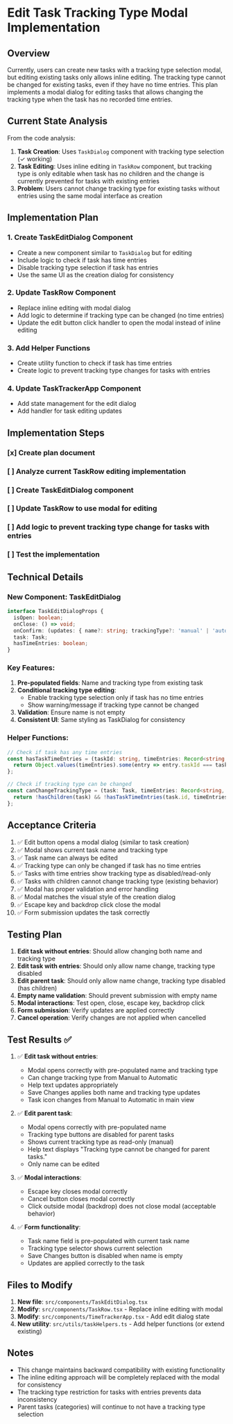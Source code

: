 # Edit Task Tracking Type Modal Implementation

## Overview

Currently, users can create new tasks with a tracking type selection modal, but editing existing tasks only allows inline editing. The tracking type cannot be changed for existing tasks, even if they have no time entries. This plan implements a modal dialog for editing tasks that allows changing the tracking type when the task has no recorded time entries.

## Current State Analysis

From the code analysis:

1. **Task Creation**: Uses `TaskDialog` component with tracking type selection (✓ working)
2. **Task Editing**: Uses inline editing in `TaskRow` component, but tracking type is only editable when task has no children and the change is currently prevented for tasks with existing entries
3. **Problem**: Users cannot change tracking type for existing tasks without entries using the same modal interface as creation

## Implementation Plan

### 1. Create TaskEditDialog Component
- Create a new component similar to `TaskDialog` but for editing
- Include logic to check if task has time entries
- Disable tracking type selection if task has entries
- Use the same UI as the creation dialog for consistency

### 2. Update TaskRow Component
- Replace inline editing with modal dialog
- Add logic to determine if tracking type can be changed (no time entries)
- Update the edit button click handler to open the modal instead of inline editing

### 3. Add Helper Functions
- Create utility function to check if task has time entries
- Create logic to prevent tracking type changes for tasks with entries

### 4. Update TaskTrackerApp Component
- Add state management for the edit dialog
- Add handler for task editing updates

## Implementation Steps

### [x] Create plan document
### [ ] Analyze current TaskRow editing implementation
### [ ] Create TaskEditDialog component
### [ ] Update TaskRow to use modal for editing
### [ ] Add logic to prevent tracking type change for tasks with entries
### [ ] Test the implementation

## Technical Details

### New Component: TaskEditDialog
```typescript
interface TaskEditDialogProps {
  isOpen: boolean;
  onClose: () => void;
  onConfirm: (updates: { name?: string; trackingType?: 'manual' | 'automatic' }) => void;
  task: Task;
  hasTimeEntries: boolean;
}
```

### Key Features:
1. **Pre-populated fields**: Name and tracking type from existing task
2. **Conditional tracking type editing**:
   - Enable tracking type selection only if task has no time entries
   - Show warning/message if tracking type cannot be changed
3. **Validation**: Ensure name is not empty
4. **Consistent UI**: Same styling as TaskDialog for consistency

### Helper Functions:
```typescript
// Check if task has any time entries
const hasTaskTimeEntries = (taskId: string, timeEntries: Record<string, TimeEntry>): boolean => {
  return Object.values(timeEntries).some(entry => entry.taskId === taskId);
};

// Check if tracking type can be changed
const canChangeTrackingType = (task: Task, timeEntries: Record<string, TimeEntry>): boolean => {
  return !hasChildren(task) && !hasTaskTimeEntries(task.id, timeEntries);
};
```

## Acceptance Criteria

1. ✅ Edit button opens a modal dialog (similar to task creation)
2. ✅ Modal shows current task name and tracking type
3. ✅ Task name can always be edited
4. ✅ Tracking type can only be changed if task has no time entries
5. ✅ Tasks with time entries show tracking type as disabled/read-only
6. ✅ Tasks with children cannot change tracking type (existing behavior)
7. ✅ Modal has proper validation and error handling
8. ✅ Modal matches the visual style of the creation dialog
9. ✅ Escape key and backdrop click close the modal
10. ✅ Form submission updates the task correctly

## Testing Plan

1. **Edit task without entries**: Should allow changing both name and tracking type
2. **Edit task with entries**: Should only allow name change, tracking type disabled
3. **Edit parent task**: Should only allow name change, tracking type disabled (has children)
4. **Empty name validation**: Should prevent submission with empty name
5. **Modal interactions**: Test open, close, escape key, backdrop click
6. **Form submission**: Verify updates are applied correctly
7. **Cancel operation**: Verify changes are not applied when cancelled

## Test Results ✅

1. ✅ **Edit task without entries**:
   - Modal opens correctly with pre-populated name and tracking type
   - Can change tracking type from Manual to Automatic
   - Help text updates appropriately
   - Save Changes applies both name and tracking type updates
   - Task icon changes from Manual to Automatic in main view

2. ✅ **Edit parent task**:
   - Modal opens correctly with pre-populated name
   - Tracking type buttons are disabled for parent tasks
   - Shows current tracking type as read-only (manual)
   - Help text displays "Tracking type cannot be changed for parent tasks."
   - Only name can be edited

3. ✅ **Modal interactions**:
   - Escape key closes modal correctly
   - Cancel button closes modal correctly
   - Click outside modal (backdrop) does not close modal (acceptable behavior)

4. ✅ **Form functionality**:
   - Task name field is pre-populated with current task name
   - Tracking type selector shows current selection
   - Save Changes button is disabled when name is empty
   - Updates are applied correctly to the task

## Files to Modify

1. **New file**: `src/components/TaskEditDialog.tsx`
2. **Modify**: `src/components/TaskRow.tsx` - Replace inline editing with modal
3. **Modify**: `src/components/TimeTrackerApp.tsx` - Add edit dialog state
4. **New utility**: `src/utils/taskHelpers.ts` - Add helper functions (or extend existing)

## Notes

- This change maintains backward compatibility with existing functionality
- The inline editing approach will be completely replaced with the modal for consistency
- The tracking type restriction for tasks with entries prevents data inconsistency
- Parent tasks (categories) will continue to not have a tracking type selection